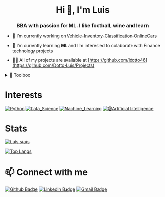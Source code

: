 <h1 align="center">Hi 👋, I'm Luis</h1>
<h3 align="center">BBA with passion for ML. I like football, wine and learn</h3>

- 🔭 I’m currently working on [Vehicle-Inventory-Classification-OnlineCars](https://github.com/Dotto-Luis/Projects/tree/main/Information_Technology/Vehicle-Inventory-Classification) 

- 🌱 I’m currently learning **ML** and I’m interested to colaborate with Finance technology projects

- 👨‍💻 All of my projects are available at [https://github.com/ldotto46](https://github.com/Dotto-Luis/Projects)

<details>
  <summary>🧰 Toolbox</summary>
 <h3 align="left"> </h3>

<img src="https://github.com/devicons/devicon/blob/master/icons/jupyter/jupyter-original-wordmark.svg" alt="Jupyter" width="50" height="50" />
<img src="https://github.com/devicons/devicon/blob/master/icons/github/github-original-wordmark.svg" alt="github" width="50" height="50" /> 
<img src="https://github.com/devicons/devicon/blob/master/icons/mysql/mysql-original-wordmark.svg" alt="mysql" width="50" height="50" /> 
<img src="https://github.com/devicons/devicon/blob/master/icons/python/python-original-wordmark.svg" alt="python" width="50" height="50" /> 

</details>

# Interests

[![Python](https://img.shields.io/badge/@Python--blue?&logoColor=white)](https://www.python.org//) [![Data_Science](https://img.shields.io/badge/@Data_Science--purple?&logoColor=white)](https://towardsdatascience.com/) [![Machine_Learning](https://img.shields.io/badge/@Machine_Learning--purple?&logoColor=white)](https://towardsdatascience.com/) [![@Artificial Intelligence](https://img.shields.io/badge/@AI--purple?&logoColor=white)](https://professionalprograms.mit.edu/blog/technology/artificial-intelligence-engineering/)

# Stats
[![Luis stats](https://github-readme-stats.vercel.app/api?username=dotto-luis&show_icons=true&theme=tokyonight)](https://github.com/dotto-luis/github-readme-stats)

[![Top Langs](https://github-readme-stats.vercel.app/api/top-langs/?username=dotto-luis&layout=compact&theme=tokyonight&show_icons=true)](https://github.com/dotto-luis/github-readme-stats)




# 📫 Connect with me 

[![Github Badge](https://img.shields.io/badge/-Github-000?style=flat-square&logo=Github&logoColor=white)](https://github.com/dotto-luis)
[![Linkedin Badge](https://img.shields.io/badge/-LinkedIn-blue?style=flat-square&logo=Linkedin&logoColor=white)](https://www.linkedin.com/in/luisdotto/)
[![Gmail Badge](https://img.shields.io/badge/-Gmail-c14438?style=flat-square&logo=Gmail&logoColor=white)](mailto:ldotto46@gmail.com)


<!---
Dotto-Luis/Dotto-Luis is a ✨ special ✨ repository because its `README.md` (this file) appears on your GitHub profile.
You can click the Preview link to take a look at your changes.
--->
